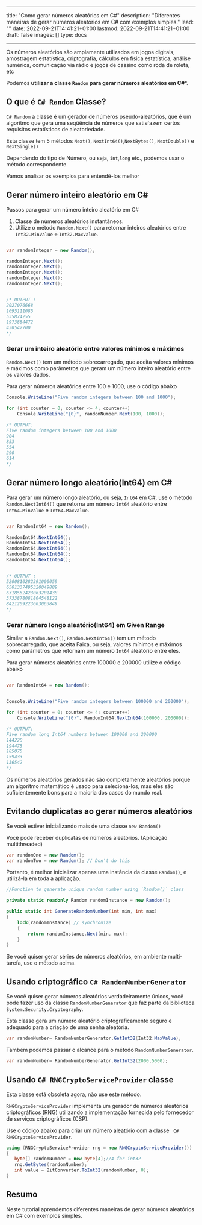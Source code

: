 
---
title: "Como gerar números aleatórios em C#"
description: "Diferentes maneiras de gerar números aleatórios em C# com exemplos simples."
lead: ""
date: 2022-09-21T14:41:21+01:00
lastmod: 2022-09-21T14:41:21+01:00
draft: false
images: []
type: docs

---


Os números aleatórios são amplamente utilizados em jogos digitais, amostragem estatística, criptografia, cálculos em física estatística, análise numérica, comunicação via rádio e jogos de cassino como roda de roleta, etc 

Podemos **utilizar a classe `Random` para gerar números aleatórios em C#***.

## O que é `C# Random` Classe?

`C# Random` a classe é um gerador de números pseudo-aleatórios, que é um algoritmo que gera uma seqüência de números que satisfazem certos requisitos estatísticos de aleatoriedade.

Esta classe tem 5 métodos `Next()`, `NextInt64()`,`NextBytes()`, `NextDouble()` e `NextSingle()` 

Dependendo do tipo de Número, ou seja, `int`,`long` etc., podemos usar o método correspondente.

Vamos analisar os exemplos para entendê-los melhor 

## Gerar número inteiro aleatório em C# 

Passos para gerar um número inteiro aleatório em C# 

1. Classe de números aleatórios instantâneos.
2. Utilize o método `Random.Next()` para retornar inteiros aleatórios entre `Int32.MinValue` e `Int32.MaxValue`.

```csharp

var randomInteger = new Random();

randomInteger.Next();
randomInteger.Next();
randomInteger.Next();
randomInteger.Next();
randomInteger.Next(); 


/* OUTPUT : 
2027076668
1095111085
535874255
1973884472
430547700
*/
```

### Gerar um inteiro aleatório entre valores mínimos e máximos

`Random.Next()` tem um método sobrecarregado, que aceita valores mínimos e máximos como parâmetros que geram um número inteiro aleatório entre os valores dados.

Para gerar números aleatórios entre 100 e 1000, use o código abaixo

```csharp
Console.WriteLine("Five random integers between 100 and 1000");

for (int counter = 0; counter <= 4; counter++)
    Console.WriteLine("{0}", randomNumber.Next(100, 1000));

/* OUTPUT:
Five random integers between 100 and 1000
904
853
554
290
614
*/
```

## Gerar número longo aleatório(Int64) em C# 

Para gerar um número longo aleatório, ou seja, `Int64` em C#, use o método `Random.NextInt64()` que retorna um número `Int64` aleatório entre `Int64.MinValue` e `Int64.MaxValue`.

```csharp

var RandomInt64 = new Random();

RandomInt64.NextInt64();
RandomInt64.NextInt64();
RandomInt64.NextInt64();
RandomInt64.NextInt64();
RandomInt64.NextInt64(); 


/* OUTPUT : 
5200810282391000059
6501337495320049889
6318562423063201438
3733878081804548122
8421209223603063849
*/
```

### Gerar número longo aleatório(Int64) em Given Range

Similar a `Random.Next()`, `Random.NextInt64()` tem um método sobrecarregado, que aceita Faixa, ou seja, valores mínimos e máximos como parâmetros que retornam um número `Int64` aleatório entre eles.

Para gerar números aleatórios entre 100000 e 200000 utilize o código abaixo

```csharp

var RandomInt64 = new Random();


Console.WriteLine("Five random integers between 100000 and 200000");

for (int counter = 0; counter <= 4; counter++)
    Console.WriteLine("{0}", RandomInt64.NextInt64(100000, 200000));

/* OUTPUT:
Five random long Int64 numbers between 100000 and 200000
144220
194475
185075
159433
136542
*/
```

Os números aleatórios gerados não são completamente aleatórios porque um algoritmo matemático é usado para selecioná-los, mas eles são suficientemente bons para a maioria dos casos do mundo real.

## Evitando duplicatas ao gerar números aleatórios

Se você estiver inicializando mais de uma classe `new Random()` 

Você pode receber duplicatas de números aleatórios. (Aplicação multithreaded)

```csharp
var randomOne = new Random();
var randomTwo = new Random(); // Don't do this
```

Portanto, é melhor inicializar apenas uma instância da classe `Random()`, e utilizá-la em toda a aplicação.

```csharp
//Function to generate unique random number using `Random()` class

private static readonly Random randomInstance = new Random();

public static int GenerateRandomNumber(int min, int max)
{
    lock(randomInstance) // synchronize
    {
        return randomInstance.Next(min, max);
    }
}
```
Se você quiser gerar séries de números aleatórios, em ambiente multi-tarefa, use o método acima.

## Usando criptográfico `C# RandomNumberGenerator`

Se você quiser gerar números aleatórios verdadeiramente únicos, você pode fazer uso da classe `RandomNumberGenerator` que faz parte da biblioteca `System.Security.Cryptography`.

Esta classe gera um número aleatório criptograficamente seguro e adequado para a criação de uma senha aleatória.

```csharp
var randomNumber= RandomNumberGenerator.GetInt32(Int32.MaxValue);

```

Também podemos passar o alcance para o método `RandomNumberGenerator`.

```csharp
var randomNumber= RandomNumberGenerator.GetInt32(2000,5000);

```

## Usando `C# RNGCryptoServiceProvider` classe

Esta classe está obsoleta agora, não use este método.

`RNGCryptoServiceProvider` implementa um gerador de números aleatórios criptográficos (RNG) utilizando a implementação fornecida pelo fornecedor de serviços criptográficos (CSP).

Use o código abaixo para criar um número aleatório com a classe ` C# RNGCryptoServiceProvider`.

```csharp
using (RNGCryptoServiceProvider rng = new RNGCryptoServiceProvider())
{
   byte[] randomNumber = new byte[4];//4 for int32
   rng.GetBytes(randomNumber);
   int value = BitConverter.ToInt32(randomNumber, 0);
}
```

## Resumo

Neste tutorial aprendemos diferentes maneiras de gerar números aleatórios em C# com exemplos simples.

















